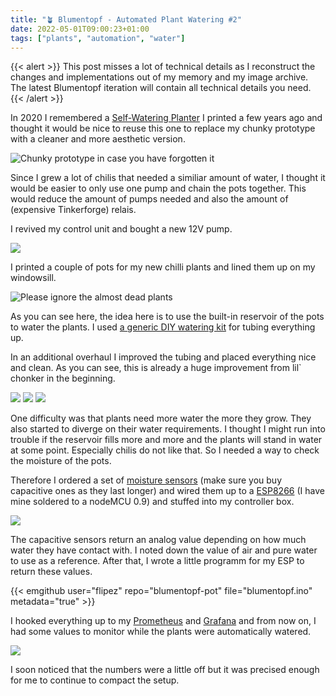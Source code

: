 ```yaml
---
title: "🪴 Blumentopf - Automated Plant Watering #2"
date: 2022-05-01T09:00:23+01:00
tags: ["plants", "automation", "water"]
---
```


{{< alert >}}
This post misses a lot of technical details as I reconstruct the changes and implementations out of my memory and my image archive. The latest Blumentopf iteration will contain all technical details you need.
{{< /alert >}}

In 2020 I remembered a [Self-Watering Planter](https://www.thingiverse.com/thing:903411) I printed a few years ago and thought it would be nice to reuse this one to replace my chunky prototype with a cleaner and more aesthetic version.

![](/img/blumentopf/01/07.jpg "Chunky prototype in case you have forgotten it")

Since I grew a lot of chilis that needed a similiar amount of water, I thought it would be easier to only use one pump and chain the pots together. This would reduce the amount of pumps needed and also the amount of (expensive Tinkerforge) relais.

I revived my control unit and bought a new 12V pump.

![](/img/blumentopf/02/01.jpg)

I printed a couple of pots for my new chilli plants and lined them up on my windowsill.

![](/img/blumentopf/02/03.jpg "Please ignore the almost dead plants")

As you can see here, the idea here is to use the built-in reservoir of the pots to water the plants. I used [a generic DIY watering kit](https://www.amazon.de/gp/product/B07MGWQTX1) for tubing everything up.

In an additional overhaul I improved the tubing and placed everything nice and clean. As you can see, this is already a huge improvement from lil` chonker in the beginning.

![](/img/blumentopf/02/04.jpg)
![](/img/blumentopf/02/05.jpg)
![](/img/blumentopf/02/06.jpg)

One difficulty was that plants need more water the more they grow. They also started to diverge on their water requirements. I thought I might run into trouble if the reservoir fills more and more and the plants will stand in water at some point. Especially chilis do not like that. So I needed a way to check the moisture of the pots.

Therefore I ordered a set of [moisture sensors](https://www.az-delivery.de/products/bodenfeuchte-sensor-modul-v1-2?variant=12461193920608) (make sure you buy capacitive ones as they last longer) and wired them up to a [ESP8266](https://www.espressif.com/en/products/socs/esp8266) (I have mine soldered to a nodeMCU 0.9) and stuffed into my controller box.

![](/img/blumentopf/02/07.jpg)

The capacitive sensors return an analog value depending on how much water they have contact with. I noted down the value of air and pure water to use as a reference. After that, I wrote a little programm for my ESP to return these values.

{{< emgithub user="flipez" repo="blumentopf-pot" file="blumentopf.ino" metadata="true" >}}

I hooked everything up to my [Prometheus](https://prometheus.io/) and [Grafana](https://grafana.com/) and from now on, I had some values to monitor while the plants were automatically watered.


![](/img/blumentopf/02/08.jpg)

I soon noticed that the numbers were a little off but it was precised enough for me to continue to compact the setup.
